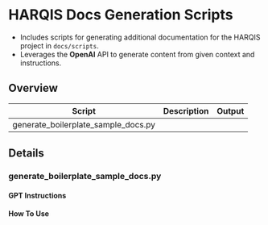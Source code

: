 # HARQIS Docs Generation Scripts
- Includes scripts for generating additional documentation for the HARQIS project in `docs/scripts`.
- Leverages the **OpenAI** API to generate content from given context and instructions.

## Overview
| Script                               | Description   | Output |
|--------------------------------------|---------------|--------|
| generate_boilerplate_sample_docs.py  |               |        |

## Details
### generate_boilerplate_sample_docs.py
#### GPT Instructions
#### How To Use

